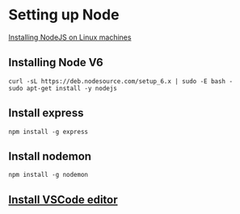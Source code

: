 # Setting up Node

[Installing NodeJS on Linux machines](https://nodejs.org/en/download/package-manager/)

## Installing Node V6

```
curl -sL https://deb.nodesource.com/setup_6.x | sudo -E bash -
sudo apt-get install -y nodejs
```

## Install express

`npm install -g express`

## Install nodemon

`npm install -g nodemon`

## [Install VSCode editor](https://code.visualstudio.com/docs/setup/linux)



